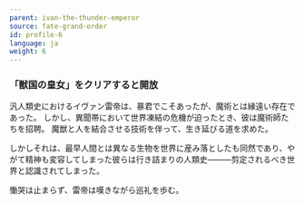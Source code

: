 ```yaml
---
parent: ivan-the-thunder-emperor
source: fate-grand-order
id: profile-6
language: ja
weight: 6
---
```


### 「獣国の皇女」をクリアすると開放

汎人類史におけるイヴァン雷帝は、暴君でこそあったが、魔術とは縁遠い存在であった。
しかし、異聞帯において世界凍結の危機が迫ったとき、彼は魔術師たちを招聘。
魔獣と人を結合させる技術を伴って、生き延びる道を求めた。

しかしそれは、最早人間とは異なる生物を世界に産み落としたも同然であり、やがて精神も変容してしまった彼らは行き詰まりの人類史―――剪定されるべき世界と認識されてしまった。

慟哭は止まらず、雷帝は嘆きながら巡礼を歩む。
